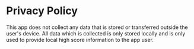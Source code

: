#  Privacy Policy

This app does not collect any data that is stored or transferred outside the user's device. All data which is collected is only stored locally and is only used to provide local high score information to the app user.

